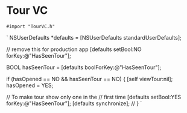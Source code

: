 # Tour VC


`#import "TourVC.h"`

`
NSUserDefaults *defaults = [NSUserDefaults standardUserDefaults];

// remove this for production app
[defaults setBool:NO forKey:@"HasSeenTour"];


BOOL hasSeenTour = [defaults boolForKey:@"HasSeenTour"];

if (hasOpened == NO && hasSeenTour == NO) {
[self viewTour:nil];
hasOpened = YES;

// To make tour show only one in the
// first time
[defaults setBool:YES forKey:@"HasSeenTour"];
[defaults synchronize];
//
}
`
